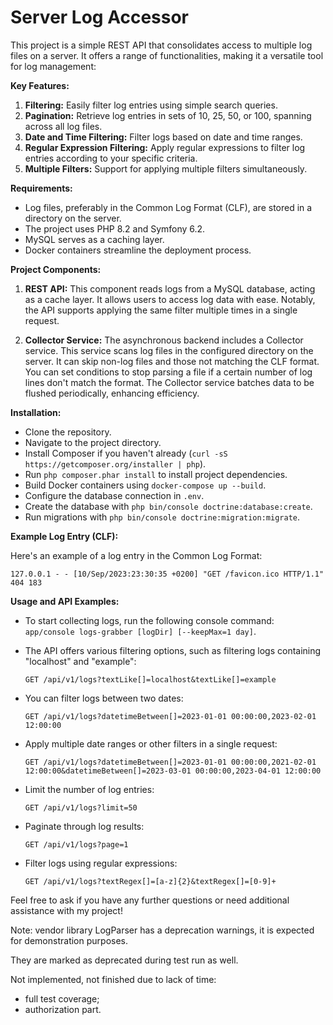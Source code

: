# Server Log Accessor

This project is a simple REST API that consolidates access to multiple log files on a server. It offers a range of functionalities, making it a versatile tool for log management:

**Key Features:**

1. **Filtering:** Easily filter log entries using simple search queries.
2. **Pagination:** Retrieve log entries in sets of 10, 25, 50, or 100, spanning across all log files.
3. **Date and Time Filtering:** Filter logs based on date and time ranges.
4. **Regular Expression Filtering:** Apply regular expressions to filter log entries according to your specific criteria.
5. **Multiple Filters:** Support for applying multiple filters simultaneously.

**Requirements:**

- Log files, preferably in the Common Log Format (CLF), are stored in a directory on the server.
- The project uses PHP 8.2 and Symfony 6.2.
- MySQL serves as a caching layer.
- Docker containers streamline the deployment process.

**Project Components:**

1. **REST API:** This component reads logs from a MySQL database, acting as a cache layer. It allows users to access log data with ease. Notably, the API supports applying the same filter multiple times in a single request.

2. **Collector Service:** The asynchronous backend includes a Collector service. This service scans log files in the configured directory on the server. It can skip non-log files and those not matching the CLF format. You can set conditions to stop parsing a file if a certain number of log lines don't match the format. The Collector service batches data to be flushed periodically, enhancing efficiency.

**Installation:**

- Clone the repository.
- Navigate to the project directory.
- Install Composer if you haven't already (`curl -sS https://getcomposer.org/installer | php`).
- Run `php composer.phar install` to install project dependencies.
- Build Docker containers using `docker-compose up --build`.
- Configure the database connection in `.env`.
- Create the database with `php bin/console doctrine:database:create`.
- Run migrations with `php bin/console doctrine:migration:migrate`.

**Example Log Entry (CLF):**

Here's an example of a log entry in the Common Log Format:

```
127.0.0.1 - - [10/Sep/2023:23:30:35 +0200] "GET /favicon.ico HTTP/1.1" 404 183
```

**Usage and API Examples:**

- To start collecting logs, run the following console command: `app/console logs-grabber [logDir] [--keepMax=1 day]`.

- The API offers various filtering options, such as filtering logs containing "localhost" and "example":

  ```
  GET /api/v1/logs?textLike[]=localhost&textLike[]=example
  ```

- You can filter logs between two dates:

  ```
  GET /api/v1/logs?datetimeBetween[]=2023-01-01 00:00:00,2023-02-01 12:00:00
  ```

- Apply multiple date ranges or other filters in a single request:

  ```
  GET /api/v1/logs?datetimeBetween[]=2023-01-01 00:00:00,2021-02-01 12:00:00&datetimeBetween[]=2023-03-01 00:00:00,2023-04-01 12:00:00
  ```

- Limit the number of log entries:

  ```
  GET /api/v1/logs?limit=50
  ```

- Paginate through log results:

  ```
  GET /api/v1/logs?page=1
  ```

- Filter logs using regular expressions:

  ```
  GET /api/v1/logs?textRegex[]=[a-z]{2}&textRegex[]=[0-9]+
  ```

Feel free to ask if you have any further questions or need additional assistance with my project!

Note: vendor library LogParser has a deprecation warnings, it is expected for demonstration purposes.

They are marked as deprecated during test run as well.

Not implemented, not finished due to lack of time:
- full test coverage;
- authorization part.
